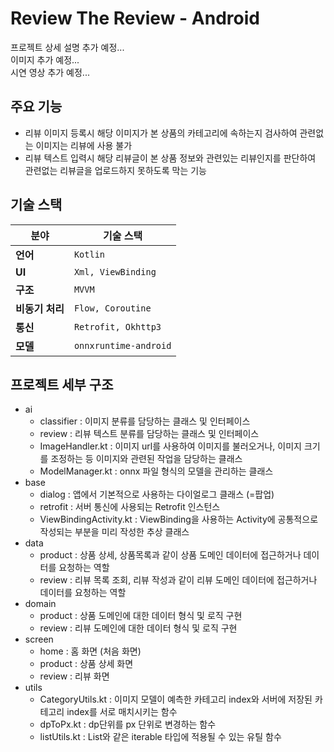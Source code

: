# Review The Review - Android
프로젝트 상세 설명 추가 예정...  
이미지 추가 예정...  
시연 영상 추가 예정...  

## 주요 기능
- 리뷰 이미지 등록시 해당 이미지가 본 상품의 카테고리에 속하는지 검사하여 관련없는 이미지는 리뷰에 사용 불가
- 리뷰 텍스트 입력시 해당 리뷰글이 본 상품 정보와 관련있는 리뷰인지를 판단하여 관련없는 리뷰글을 업로드하지 못하도록 막는 기능

## 기술 스택

| 분야          | 기술 스택                                           |
|---------------|-----------------------------------------------------|
| **언어**  | `Kotlin`                                           |
| **UI** | `Xml, ViewBinding`                                          |
| **구조** | `MVVM`              |
| **비동기 처리** | `Flow, Coroutine`              |
| **통신** | `Retrofit, Okhttp3`              |
| **모델** | `onnxruntime-android`              |

## 프로젝트 세부 구조
- ai
  - classifier : 이미지 분류를 담당하는 클래스 및 인터페이스
  - review : 리뷰 텍스트 분류를 담당하는 클래스 및 인터페이스
  - ImageHandler.kt : 이미지 url를 사용하여 이미지를 불러오거나, 이미지 크기를 조정하는 등 이미지와 관련된 작업을 담당하는 클래스
  - ModelManager.kt : onnx 파일 형식의 모델을 관리하는 클래스
- base
  - dialog : 앱에서 기본적으로 사용하는 다이얼로그 클래스 (=팝업)
  - retrofit : 서버 통신에 사용되는 Retrofit 인스턴스
  - ViewBindingActivity.kt : ViewBinding을 사용하는 Activity에 공통적으로 작성되는 부분을 미리 작성한 추상 클래스
- data
  - product : 상품 상세, 상품목록과 같이 상품 도메인 데이터에 접근하거나 데이터를 요청하는 역할
  - review : 리뷰 목록 조회, 리뷰 작성과 같이 리뷰 도메인 데이터에 접근하거나 데이터를 요청하는 역할
- domain
  - product : 상품 도메인에 대한 데이터 형식 및 로직 구현
  - review : 리뷰 도메인에 대한 데이터 형식 및 로직 구현
- screen
  - home : 홈 화면 (처음 화면)
  - product : 상품 상세 화면
  - review : 리뷰 화면
- utils
  - CategoryUtils.kt : 이미지 모델이 예측한 카테고리 index와 서버에 저장된 카테고리 index를 서로 매치시키는 함수
  - dpToPx.kt : dp단위를 px 단위로 변경하는 함수
  - listUtils.kt : List와 같은 iterable 타입에 적용될 수 있는 유틸 함수
